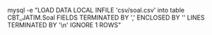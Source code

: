 
mysql -e "LOAD DATA LOCAL INFILE 'csv/soal.csv' into table CBT_JATIM.Soal FIELDS TERMINATED BY ',' ENCLOSED BY '' LINES TERMINATED BY '\n' IGNORE 1 ROWS"

